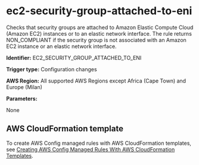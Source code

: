 # ec2\-security\-group\-attached\-to\-eni<a name="ec2-security-group-attached-to-eni"></a>

Checks that security groups are attached to Amazon Elastic Compute Cloud \(Amazon EC2\) instances or to an elastic network interface\. The rule returns NON\_COMPLIANT if the security group is not associated with an Amazon EC2 instance or an elastic network interface\.

**Identifier:** EC2\_SECURITY\_GROUP\_ATTACHED\_TO\_ENI

**Trigger type:** Configuration changes

**AWS Region:** All supported AWS Regions except Africa \(Cape Town\) and Europe \(Milan\)

**Parameters:**

None  

## AWS CloudFormation template<a name="w22aac11c29c17d131c15"></a>

To create AWS Config managed rules with AWS CloudFormation templates, see [Creating AWS Config Managed Rules With AWS CloudFormation Templates](aws-config-managed-rules-cloudformation-templates.md)\.
